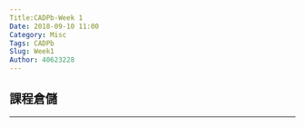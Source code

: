 ```yaml
---
Title:CADPb-Week 1
Date: 2018-09-10 11:00
Category: Misc
Tags: CADPb
Slug: Week1
Author: 40623228
---
```



<!-- PELICAN_END_SUMMARY -->

課程倉儲
----


----





